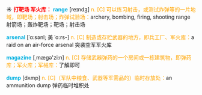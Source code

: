 ☀ <font color="red">**打靶场 军火库：**</font>
<font color="sky blue">**range**</font> [reɪndӡ] 
<font color="orange">n. [C] 可以练习射击，或测试炸弹等的一片地域，即靶场；射击场；炸弹试验场：</font>archery, bombing, firing, shooting range 射箭场；轰炸靶场；靶场；射击场
           
<font color="sky blue">**arsenal**</font> [ˈɑ:sənl; 美 ˈɑ:rs-]
<font color="orange">n. [C] 制造或存贮武器的地方，即兵工厂、军火库：</font>a raid on an air-force arsenal 突袭空军军火库

<font color="sky blue">**magazine**</font> [͵mæɡə'zi:n] 
<font color="orange">n. [C] 存储武器弹药的一个房间或一栋建筑物，即弹药库；军火库；军械库：</font>了解即可
           
<font color="sky blue">**dump**</font> [dʌmp]
<font color="orange">n. [C]（军队中粮食、武器等军需品的）临时存放处：</font>an ammunition dump 弹药临时堆积处


